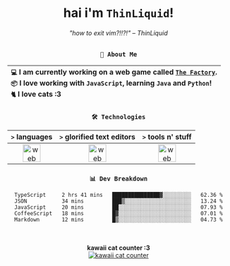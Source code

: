<div align="center">
  
  # hai i'm `ThinLiquid`!
  ###### "how to exit vim?!!?!" – ThinLiquid
  
  ### `👤 About Me`

  | `💻`  I am currently working on a web game called [`The Factory`](https://github.com/ThinLiquid/factory-sim).<br/>`📦`  I love working with `JavaScript`, learning `Java` and `Python`!</br>`🐈`  I love cats :3 |
  |:---|

  
  ### `🛠️ Technologies`
  
  | `>` **languages**  | `>` **glorified text editors** | `>` **tools n' stuff** |
  |:------------------:|:------------------------------:|:----------------------:|
  | <img src="https://skillicons.dev/icons?i=ts,js,react,python,java" alt="web dev" height="40"/> | <img src="https://skillicons.dev/icons?i=vscode,eclipse,idea" alt="web dev" height="40"/> | <img src="https://skillicons.dev/icons?i=bash,git,photoshop" alt="web dev" height="40"/> |
  
  ### `📊 Dev Breakdown`
  
  <!--START_SECTION:waka-->

```text
TypeScript     2 hrs 41 mins   ███████████████▓░░░░░░░░░   62.36 %
JSON           34 mins         ███▒░░░░░░░░░░░░░░░░░░░░░   13.24 %
JavaScript     20 mins         ██░░░░░░░░░░░░░░░░░░░░░░░   07.93 %
CoffeeScript   18 mins         █▓░░░░░░░░░░░░░░░░░░░░░░░   07.01 %
Markdown       12 mins         █▒░░░░░░░░░░░░░░░░░░░░░░░   04.73 %
```

<!--END_SECTION:waka-->
  
  <br/><br/>
  <b>kawaii cat counter :3</b><br/>
  [![kawaii cat counter](https://count.getloli.com/get/@ThinLiquid?theme=moebooru)](https://moe-counter.glitch.me)
</div>
